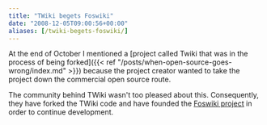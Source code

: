 ```yaml
---
title: "TWiki begets Foswiki"
date: "2008-12-05T09:00:56+00:00"
aliases: [/twiki-begets-foswiki/]
---
```


At the end of October I mentioned a [project called Twiki that was in the process of being forked]({{< ref "/posts/when-open-source-goes-wrong/index.md" >}}) because the project creator wanted to take the project down the commercial open source route.

The community behind TWiki wasn't too pleased about this. Consequently, they have forked the TWiki code and have founded the [Foswiki project](http://foswiki.org/Home/WebHome) in order to continue development.
